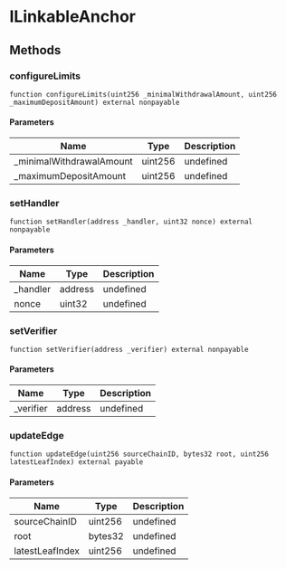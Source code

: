 # ILinkableAnchor









## Methods

### configureLimits

```solidity
function configureLimits(uint256 _minimalWithdrawalAmount, uint256 _maximumDepositAmount) external nonpayable
```





#### Parameters

| Name | Type | Description |
|---|---|---|
| _minimalWithdrawalAmount | uint256 | undefined
| _maximumDepositAmount | uint256 | undefined

### setHandler

```solidity
function setHandler(address _handler, uint32 nonce) external nonpayable
```





#### Parameters

| Name | Type | Description |
|---|---|---|
| _handler | address | undefined
| nonce | uint32 | undefined

### setVerifier

```solidity
function setVerifier(address _verifier) external nonpayable
```





#### Parameters

| Name | Type | Description |
|---|---|---|
| _verifier | address | undefined

### updateEdge

```solidity
function updateEdge(uint256 sourceChainID, bytes32 root, uint256 latestLeafIndex) external payable
```





#### Parameters

| Name | Type | Description |
|---|---|---|
| sourceChainID | uint256 | undefined
| root | bytes32 | undefined
| latestLeafIndex | uint256 | undefined




